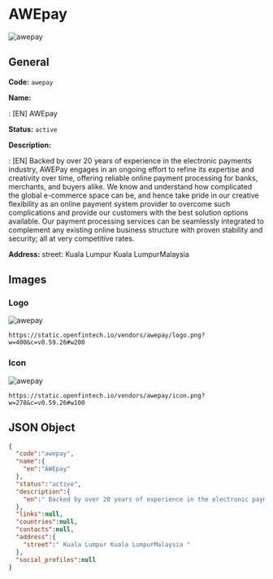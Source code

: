 
# AWEpay 
![awepay](https://static.openfintech.io/vendors/awepay/logo.png?w=400&c=v0.59.26#w200)  

## General 
 
**Code:** `awepay` 
 
**Name:** 
 
:	[EN] AWEpay 
 
**Status:** `active` 
 
**Description:** 
 
: [EN]  Backed by over 20 years of experience in the electronic payments industry, AWEPay engages in an ongoing effort to refine its expertise and creativity over time, offering reliable online payment processing for banks, merchants, and buyers alike. We know and understand how complicated the global e-commerce space can be, and hence take pride in our creative flexibility as an online payment system provider to overcome such complications and provide our customers with the best solution options available. Our payment processing services can be seamlessly integrated to complement any existing online business structure with proven stability and security; all at very competitive rates.  
 
**Address:** 
street:  Kuala Lumpur Kuala LumpurMalaysia  

## Images 

### Logo 
 
![awepay](https://static.openfintech.io/vendors/awepay/logo.png?w=400&c=v0.59.26#w200)  

```
https://static.openfintech.io/vendors/awepay/logo.png?w=400&c=v0.59.26#w200
```  

### Icon 
 
![awepay](https://static.openfintech.io/vendors/awepay/icon.png?w=278&c=v0.59.26#w100)  

```
https://static.openfintech.io/vendors/awepay/icon.png?w=278&c=v0.59.26#w100
```  

## JSON Object 

```json
{
  "code":"awepay",
  "name":{
    "en":"AWEpay"
  },
  "status":"active",
  "description":{
    "en":" Backed by over 20 years of experience in the electronic payments industry,\u00a0AWEPay\u00a0engages in an ongoing effort to refine its expertise and creativity over time, offering reliable online payment processing for banks, merchants, and buyers alike. We know and understand how complicated the global e-commerce space can be, and hence take pride in our creative flexibility as an online payment system provider to overcome such complications and provide our customers with the best solution options available. Our payment processing services can be seamlessly integrated to complement any existing online business structure with proven stability and security; all at\u00a0very competitive rates. "
  },
  "links":null,
  "countries":null,
  "contacts":null,
  "address":{
    "street":" Kuala Lumpur Kuala LumpurMalaysia "
  },
  "social_profiles":null
}
```  
